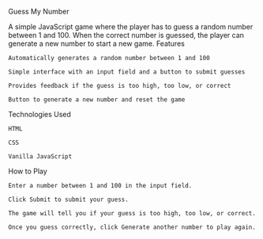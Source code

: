 Guess My Number

A simple JavaScript game where the player has to guess a random number between 1 and 100.
When the correct number is guessed, the player can generate a new number to start a new game.
Features

    Automatically generates a random number between 1 and 100

    Simple interface with an input field and a button to submit guesses

    Provides feedback if the guess is too high, too low, or correct

    Button to generate a new number and reset the game

Technologies Used

    HTML

    CSS

    Vanilla JavaScript

How to Play

    Enter a number between 1 and 100 in the input field.

    Click Submit to submit your guess.

    The game will tell you if your guess is too high, too low, or correct.

    Once you guess correctly, click Generate another number to play again.
